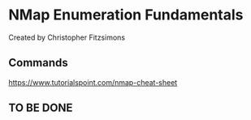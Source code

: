 
# NMap Enumeration Fundamentals
Created by Christopher Fitzsimons

## Commands
https://www.tutorialspoint.com/nmap-cheat-sheet

## TO BE DONE
